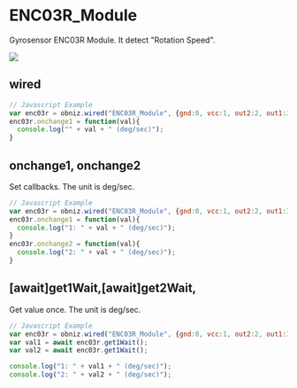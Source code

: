 # ENC03R_Module

Gyrosensor ENC03R Module.
It detect "Rotation Speed".

![](./image.jpg)


## wired

```javascript
// Javascript Example
var enc03r = obniz.wired("ENC03R_Module", {gnd:0, vcc:1, out2:2, out1:3 });
enc03r.onchange1 = function(val){
  console.log("" + val + " (deg/sec)");
}
```

## onchange1, onchange2

Set callbacks.
The unit is deg/sec.

```javascript
// Javascript Example
var enc03r = obniz.wired("ENC03R_Module", {gnd:0, vcc:1, out2:2, out1:3 });
enc03r.onchange1 = function(val){
  console.log("1: " + val + " (deg/sec)");
}
enc03r.onchange2 = function(val){
  console.log("2: " + val + " (deg/sec)");
}
```

## [await]get1Wait,[await]get2Wait,

Get value once. 
The unit is deg/sec.

```javascript
// Javascript Example
var enc03r = obniz.wired("ENC03R_Module", {gnd:0, vcc:1, out2:2, out1:3 });
var val1 = await enc03r.get1Wait();
var val2 = await enc03r.get1Wait();

console.log("1: " + val1 + " (deg/sec)");
console.log("2: " + val2 + " (deg/sec)");

```